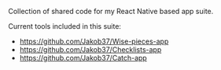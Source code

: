 Collection of shared code for my React Native based app suite.

Current tools included in this suite:

- https://github.com/Jakob37/Wise-pieces-app
- https://github.com/Jakob37/Checklists-app
- https://github.com/Jakob37/Catch-app
